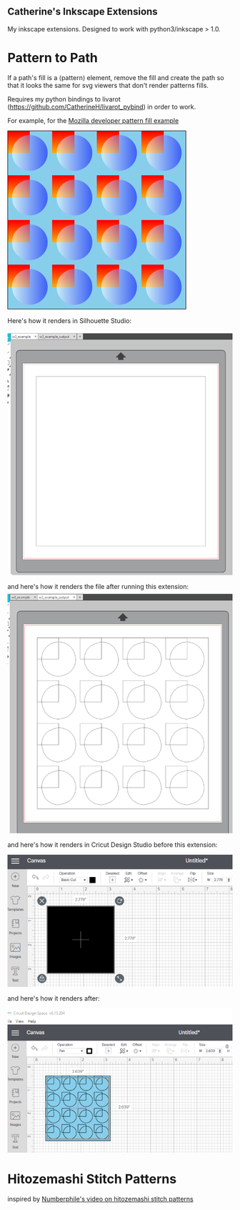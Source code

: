 Catherine's Inkscape Extensions
-------------------------------

My inkscape extensions. Designed to work with python3/inkscape > 1.0.

Pattern to Path
===============

If a path's fill is a &langle;pattern&rangle; element, remove the fill and create the path so that it looks the same for svg viewers that don't render patterns fills.

Requires my python bindings to livarot (https://github.com/CatherineH/livarot_pybind) in order to work.

For example, for the [Mozilla developer pattern fill example](https://developer.mozilla.org/en-US/docs/Web/SVG/Tutorial/Patterns)

![mozilla developer pattern fill example](https://raw.githubusercontent.com/CatherineH/inkscape_extensions/main/tests/data/w3_example.svg)

Here's how it renders in Silhouette Studio:

![silhouette studio render](https://raw.githubusercontent.com/CatherineH/inkscape_extensions/main/doc/silhouette_pattern_fill.png)

and here's how it renders the file after running this extension:
![silhouette studio render](https://raw.githubusercontent.com/CatherineH/inkscape_extensions/main/doc/silhouette_path_fill.png)


and here's how it renders in Cricut Design Studio before this extension:

![silhouette studio render](https://raw.githubusercontent.com/CatherineH/inkscape_extensions/main/doc/cricut_pattern_fill.png)

and here's how it renders after:

![silhouette studio render](https://raw.githubusercontent.com/CatherineH/inkscape_extensions/main/doc/cricut_path_fill.png)

Hitozemashi Stitch Patterns
====================

inspired by [Numberphile's video on hitozemashi stitch patterns](https://www.youtube.com/watch?v=JbfhzlMk2eY)
